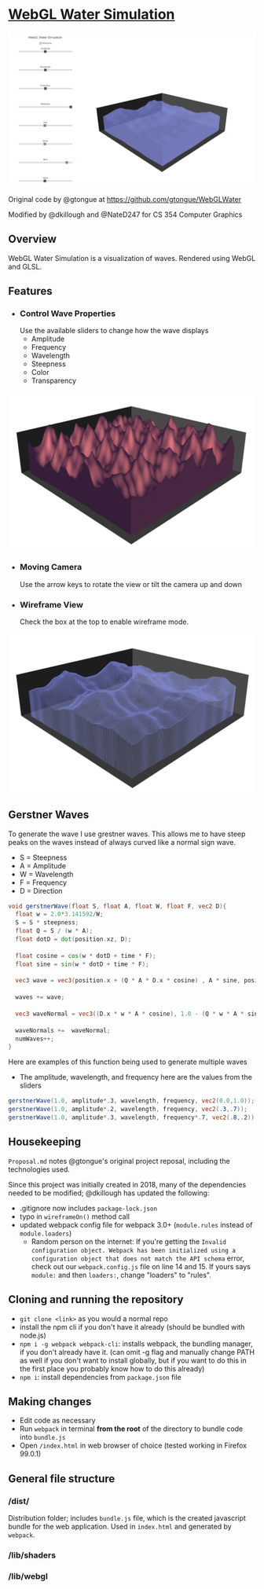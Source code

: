 # [WebGL Water Simulation](https://gtongue.github.io/WebGLWater/)
![](readme-assets/page.png)

Original code by @gtongue at https://github.com/gtongue/WebGLWater

Modified by @dkillough and @NateD247 for CS 354 Computer Graphics

## Overview

WebGL Water Simulation is a visualization of waves. Rendered using WebGL and GLSL.

## Features

- ### Control Wave Properties
  Use the available sliders to change how the wave displays
  - Amplitude
  - Frequency
  - Wavelength
  - Steepness
  - Color
  - Transparency

![](readme-assets/properties.png)
- ### Moving Camera
  Use the arrow keys to rotate the view or tilt the camera up and down
- ### Wireframe View
  Check the box at the top to enable wireframe mode.

![](readme-assets/wireframe-wave.png)

## Gerstner Waves
To generate the wave I use grestner waves. This allows me to have steep peaks on the waves instead of always curved like a normal sign wave.
- S = Steepness 
- A = Amplitude 
- W = Wavelength 
- F = Frequency
- D = Direction

```glsl
void gerstnerWave(float S, float A, float W, float F, vec2 D){
  float w = 2.0*3.141592/W;
  S = S * steepness;
  float Q = S / (w * A);
  float dotD = dot(position.xz, D);

  float cosine = cos(w * dotD + time * F);
  float sine = sin(w * dotD + time * F);

  vec3 wave = vec3(position.x + (Q * A * D.x * cosine) , A * sine, position.z + (Q * A* cosine * D.y));

  waves += wave;

  vec3 waveNormal = vec3((D.x * w * A * cosine), 1.0 - (Q * w * A * sine), -(D.y * w * A * cosine));

  waveNormals +=  waveNormal;
  numWaves++;
}
```

Here are examples of this function being used to generate multiple waves
- The amplitude, wavelength, and frequency here are the values from the sliders
```glsl
gerstnerWave(1.0, amplitude*.3, wavelength, frequency, vec2(0.0,1.0));
gerstnerWave(1.0, amplitude*.2, wavelength, frequency, vec2(.3,.7));
gerstnerWave(1.0, amplitude*.3, wavelength, frequency*.7, vec2(.8,.2));
```

## Housekeeping

`Proposal.md` notes @gtongue's original project reposal, including the technologies used.

Since this project was initially created in 2018, many of the dependencies needed to be modified; @dkillough has updated the following:
- .gitignore now includes `package-lock.json`
- typo in `wireframeOn()` method call
- updated webpack config file for webpack 3.0+ (`module.rules` instead of `module.loaders`)
  - Random person on the internet:
  If you're getting the `Invalid configuration object. Webpack has been initialized using a configuration object that does not match the API schema` error, check out our `webpack.config.js` file on line 14 and 15. If yours says `module:` and then `loaders:`, change "loaders" to "rules".

## Cloning and running the repository
* `git clone <link>` as you would a normal repo
* install the npm cli if you don't have it already (should be bundled with node.js)
* `npm i -g webpack webpack-cli`: installs webpack, the bundling manager, if you don't already have it. (can omit -g flag and manually change PATH as well if you don't want to install globally, but if you want to do this in the first place you probably know how to do this already)
* `npm i`: install dependencies from `package.json` file

## Making changes
- Edit code as necessary
- Run `webpack` in terminal **from the root** of the directory to bundle code into `bundle.js`
- Open `/index.html` in web browser of choice (tested working in Firefox 99.0.1)

## General file structure
### /dist/
Distribution folder; includes `bundle.js` file, which is the created javascript bundle for the web application. Used in `index.html` and generated by `webpack`.

### /lib/shaders

### /lib/webgl
